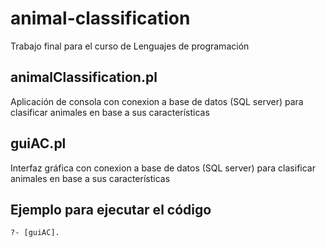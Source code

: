 # animal-classification
Trabajo final para el curso de Lenguajes de programación
 
## animalClassification.pl
Aplicación de consola con conexion a base de datos (SQL server) para clasificar animales en base a sus características
 
## guiAC.pl
Interfaz gráfica con conexion a base de datos (SQL server) para clasificar animales en base a sus características
 
## Ejemplo para ejecutar el código
```
?- [guiAC].
```
